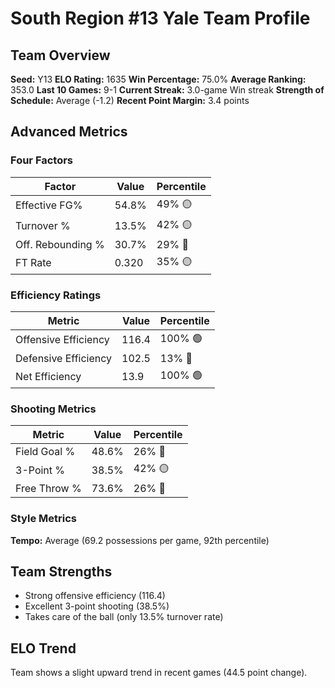 # South Region #13 Yale Team Profile
## Team Overview
**Seed:** Y13
**ELO Rating:** 1635
**Win Percentage:** 75.0%
**Average Ranking:** 353.0
**Last 10 Games:** 9-1
**Current Streak:** 3.0-game Win streak
**Strength of Schedule:** Average (-1.2)
**Recent Point Margin:** 3.4 points

## Advanced Metrics
### Four Factors
| Factor | Value | Percentile |
|--------|-------|------------|
| Effective FG% | 54.8% | 49% 🟡 |
| Turnover % | 13.5% | 42% 🟡 |
| Off. Rebounding % | 30.7% | 29% 🔴 |
| FT Rate | 0.320 | 35% 🟡 |

### Efficiency Ratings
| Metric | Value | Percentile |
|--------|-------|------------|
| Offensive Efficiency | 116.4 | 100% 🟢 |
| Defensive Efficiency | 102.5 | 13% 🔴 |
| Net Efficiency | 13.9 | 100% 🟢 |

### Shooting Metrics
| Metric | Value | Percentile |
|--------|-------|------------|
| Field Goal % | 48.6% | 26% 🔴 |
| 3-Point % | 38.5% | 42% 🟡 |
| Free Throw % | 73.6% | 26% 🔴 |

### Style Metrics
**Tempo:** Average (69.2 possessions per game, 92th percentile)

## Team Strengths
* Strong offensive efficiency (116.4)
* Excellent 3-point shooting (38.5%)
* Takes care of the ball (only 13.5% turnover rate)

## ELO Trend
Team shows a slight upward trend in recent games (44.5 point change).

